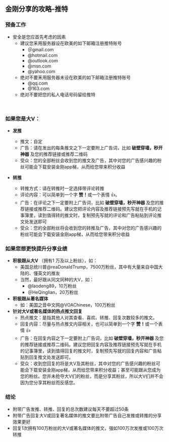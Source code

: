 ## 金刚分享的攻略-推特

### 预备工作
- 安全是您应首先考虑的因素
  - 建议您釆用服务器设在欧美的如下邮箱注册推特账号
    - ＠gmail.com
    - @hotmail.com
    - @outlook.com
    - @msn.com
    - @yahoo.com
  - 绝对不要釆用服务器未设在欧美的如下邮箱注册推特账号
    - @qq.com
    - @163.com
  - 绝对不要把您的私人电话号码留给推特
<br>

### 如果您是大V：
- <Strong>发推</Strong>
  - 推文：自定
  - 广告：请在发出的每条推文之下一定要附上广告词，比如<Strong> 破壁穿墙，秒开神器 </Strong>及您的推荐链接或推荐二维码
  - 受众：您的全部粉丝会收到您的推文及广告，其中对您的广告感兴趣的粉丝可能会下载安装金刚app梯，从而给您带来积分收益

- <Strong>转推</Strong>
  - 转推方式：请在转推时一定选择带评论转推
  - 评论内容：可以简单到一个字<Strong> 赞！</Strong>或一个表情 👍。
  - 广告：在评论之下一定要附上广告词，比如<Strong> 破壁穿墙，秒开神器 </Strong>及您的推荐链接或推荐二维码。建议您把评论内容及推荐链接预先写就在手机的记事簿里，读到值得转的推文时，复制预先写就的评论和广告粘贴到评论推文处发送即可
  - 受众：您的全部粉丝将会收到您的转推及广告，其中对您的广告感兴趣的粉丝可能会下载安装金刚app梯，从而给您带来积分收益

### 如果您想更快提升分享业绩
-  <Strong>积极跟从大V </Strong>（拥有1 万及以上粉丝），如：
   - 美国总统川普@reaDonaldTrump，7500万粉丝，其中有大量来自中国大陆的、懂英文的推友
   - 当然，最好跟从同文同种的大V，如：
     - @laodeng89，10万粉丝
     - ＠HeQinglian，20万粉丝
-  <Strong>积极跟从著名媒体</Strong>
   - 如：美国之音中文网@VOAChinese，100万粉丝
- <Strong> 针对大V或著名媒体的热点推文回复</Strong>
  - 热点推文：是指其他人对其查看、喜欢、转推、回复次数较多的推文。
  - 回复内容：尽量与热点推文内容相关，也可以简单到一个字<Strong> 赞！</Strong>或一个表情 👍
  - 广告：在回复内容之下一定要附上广告词，比如<Strong> 破壁穿墙，秒开神器 </Strong>及您的推荐链接或推荐二维码。建议您把回复内容及推荐链接预先写就在手机的记事簿里，读到值得回复的推文时，复制预先写就的回复内容和广告粘贴到回复推文处发送即可。
  - 受众：收到您回复的将是大V及其粉丝，其中对您的广告感兴趣的粉丝可能会下载安装金刚app梯，从而给您带来积分收益；甚至可能跟从您成为您的粉丝。您并未抢夺大V们的粉丝，而是分享其粉丝，所以大V们并不会因为您分享其粉丝而反感您。

### 结论
- 附带广告发推、转推、回复的总次数建议每天不要超过50条
- 附带广告回复大V或回复著名媒体的推文要比附带广告自己发推或转推的分享效果更好
- 回复1次拥有100万粉丝的大V或著名媒体的推文，强如100万次发推或100万次转推

